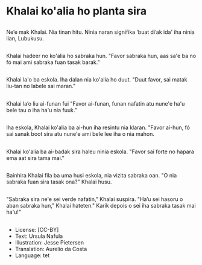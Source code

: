 # Khalai ko'alia ho planta sira

##
Ne’e mak Khalai. Nia tinan hitu. Ninia naran signifika ‘buat di’ak ida' iha ninia lian, Lubukusu.

##
Khalai hadeer no ko'alia ho sabraka hun. "Favor sabraka hun, aas sa'e ba no fó mai ami sabraka fuan tasak barak."

##
Khalai la'o ba eskola. Iha dalan nia ko'alia ho duut. "Duut favor, sai matak liu-tan no labele sai maran."

##
Khalai la’o liu ai-funan fui "Favor ai-funan, funan nafatin atu nune'e ha'u bele tau o iha ha'u nia fuuk."

##
Iha eskola, Khalai ko'alia ba ai-hun iha resintu nia klaran. "Favor ai-hun, fó sai sanak boot sira atu nune'e ami bele lee iha o nia mahon.

##
Khalai ko'alia ba ai-badak sira haleu ninia eskola. "Favor sai forte no hapara ema aat sira tama mai."

##
Bainhira Khalai fila ba uma husi eskola, nia vizita sabraka oan. "O nia sabraka fuan sira tasak ona?" Khalai husu.

##
"Sabraka sira ne'e sei verde nafatin," Khalai suspira. "Ha’u sei hasoru o aban sabraka hun," Khalai hateten." Karik depois o sei iha sabraka tasak mai ha'u!"

##
* License: [CC-BY]
* Text: Ursula Nafula
* Illustration: Jesse Pietersen
* Translation: Aurelio da Costa
* Language: tet
